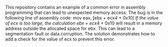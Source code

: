 This repository contains an example of a common error in assembly programming that can lead to unexpected memory access. The bug is in the following line of assembly code:
mov eax, [ebx + ecx*4 + 0x10]
If the value of ecx is too large, the calculation ebx + ecx*4 + 0x10 will result in a memory address outside the allocated space for ebx. This can lead to a segmentation fault or data corruption. The solution demonstrates how to add a check for the value of ecx to prevent this error. 